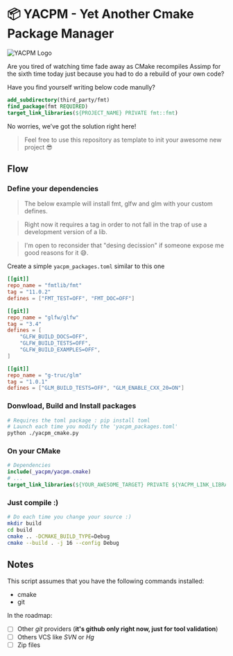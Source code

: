 # 📦 YACPM - Yet Another Cmake Package Manager

![YACPM Logo](https://i.imgur.com/A2KPcdK.jpeg)

Are you tired of watching time fade away as CMake recompiles Assimp for the sixth time today just because you had to do a rebuild of your own code?

Have you find yourself writing below code manully?
```cmake
add_subdirectory(third_party/fmt)
find_package(fmt REQUIRED)
target_link_libraries(${PROJECT_NAME} PRIVATE fmt::fmt)
```

No worries, we’ve got the solution right here!

> Feel free to use this repository as template to init your awesome new project 😎

## Flow

### Define your dependencies

> The below example will install fmt, glfw and glm with your custom defines.

> Right now it requires a tag in order to not fall in the trap of use a development version of a lib.

> I'm open to reconsider that "desing decission" if someone expose me good reasons for it 😅.

Create a simple `yacpm_packages.toml` similar to this one
```toml
[[git]]
repo_name = "fmtlib/fmt"
tag = "11.0.2"
defines = ["FMT_TEST=OFF", "FMT_DOC=OFF"]

[[git]]
repo_name = "glfw/glfw"
tag = "3.4"
defines = [
    "GLFW_BUILD_DOCS=OFF",
    "GLFW_BUILD_TESTS=OFF",
    "GLFW_BUILD_EXAMPLES=OFF",
]

[[git]]
repo_name = "g-truc/glm"
tag = "1.0.1"
defines = ["GLM_BUILD_TESTS=OFF", "GLM_ENABLE_CXX_20=ON"]
```

### Donwload, Build and Install packages
```bash
# Requires the toml package : pip install toml
# Launch each time you modify the 'yacpm_packages.toml'
python ./yacpm_cmake.py
```

### On your CMake
```cmake
# Dependencies
include(_yacpm/yacpm.cmake)
# ...
target_link_libraries(${YOUR_AWESOME_TARGET} PRIVATE ${YACPM_LINK_LIBRARIES})
```

### Just compile :)
```bash
# Do each time you change your source :)
mkdir build
cd build
cmake .. -DCMAKE_BUILD_TYPE=Debug
cmake --build . -j 16 --config Debug
```

## Notes

This script assumes that you have the following commands installed:
- cmake
- git

In the roadmap:
- [ ] Other *git* providers (**it's github only right now, just for tool validation**)
- [ ] Others VCS like *SVN* or *Hg*
- [ ] Zip files
